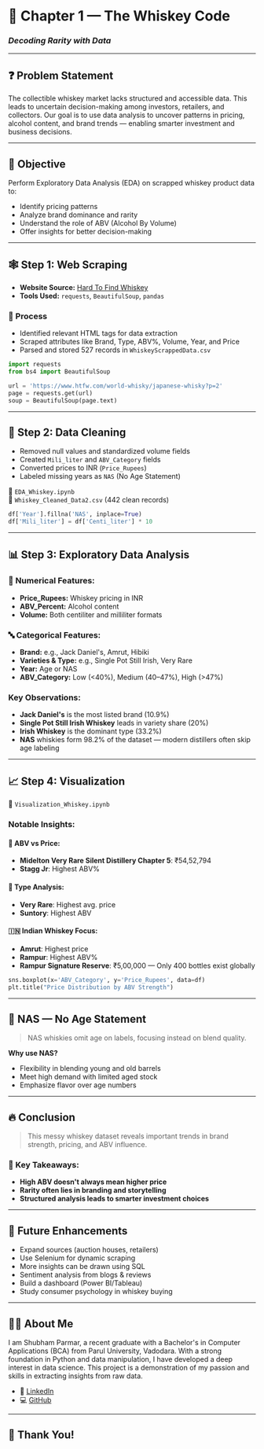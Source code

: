 
# 🥃 Chapter 1 — The Whiskey Code  
### *Decoding Rarity with Data*

---

## ❓ Problem Statement

The collectible whiskey market lacks structured and accessible data. This leads to uncertain decision-making among investors, retailers, and collectors. Our goal is to use data analysis to uncover patterns in pricing, alcohol content, and brand trends — enabling smarter investment and business decisions.

---

## 🎯 Objective

Perform Exploratory Data Analysis (EDA) on scrapped whiskey product data to:
- Identify pricing patterns
- Analyze brand dominance and rarity
- Understand the role of ABV (Alcohol By Volume)
- Offer insights for better decision-making

---

## 🕸️ Step 1: Web Scraping

- **Website Source:** [Hard To Find Whiskey](https://www.htfw.com/)
- **Tools Used:** `requests`, `BeautifulSoup`, `pandas`

### 🔧 Process
- Identified relevant HTML tags for data extraction
- Scraped attributes like Brand, Type, ABV%, Volume, Year, and Price
- Parsed and stored 527 records in `WhiskeyScrappedData.csv`

```python
import requests
from bs4 import BeautifulSoup

url = 'https://www.htfw.com/world-whisky/japanese-whisky?p=2'
page = requests.get(url)
soup = BeautifulSoup(page.text)
```

---

## 🧼 Step 2: Data Cleaning

- Removed null values and standardized volume fields
- Created `Mili_liter` and `ABV_Category` fields
- Converted prices to INR (`Price_Rupees`)
- Labeled missing years as `NAS` (No Age Statement)

📁 `EDA_Whiskey.ipynb`  
📄 `Whiskey_Cleaned_Data2.csv` (442 clean records)

```python
df['Year'].fillna('NAS', inplace=True)
df['Mili_liter'] = df['Centi_liter'] * 10
```

---

## 📊 Step 3: Exploratory Data Analysis

### 🔢 Numerical Features:
- **Price_Rupees:** Whiskey pricing in INR
- **ABV_Percent:** Alcohol content
- **Volume:** Both centiliter and milliliter formats

### 🔤 Categorical Features:
- **Brand:** e.g., Jack Daniel's, Amrut, Hibiki
- **Varieties & Type:** e.g., Single Pot Still Irish, Very Rare
- **Year:** Age or NAS
- **ABV_Category:** Low (<40%), Medium (40–47%), High (>47%)

### Key Observations:
- **Jack Daniel's** is the most listed brand (10.9%)
- **Single Pot Still Irish Whiskey** leads in variety share (20%)
- **Irish Whiskey** is the dominant type (33.2%)
- **NAS** whiskies form 98.2% of the dataset — modern distillers often skip age labeling

---

## 📈 Step 4: Visualization

📁 `Visualization_Whiskey.ipynb`

### Notable Insights:

#### 🧪 ABV vs Price:
- **Midelton Very Rare Silent Distillery Chapter 5**: ₹54,52,794
- **Stagg Jr**: Highest ABV%

#### 🧪 Type Analysis:
- **Very Rare**: Highest avg. price
- **Suntory**: Highest ABV

#### 🇮🇳 Indian Whiskey Focus:
- **Amrut**: Highest price
- **Rampur**: Highest ABV%
- **Rampur Signature Reserve**: ₹5,00,000 — Only 400 bottles exist globally

```python
sns.boxplot(x='ABV_Category', y='Price_Rupees', data=df)
plt.title("Price Distribution by ABV Strength")
```

---

## 🧠 NAS — No Age Statement

> NAS whiskies omit age on labels, focusing instead on blend quality.

**Why use NAS?**
- Flexibility in blending young and old barrels
- Meet high demand with limited aged stock
- Emphasize flavor over age numbers

---

## 🔥 Conclusion

> This messy whiskey dataset reveals important trends in brand strength, pricing, and ABV influence.  

### 📌 Key Takeaways:
- **High ABV doesn't always mean higher price**
- **Rarity often lies in branding and storytelling**
- **Structured analysis leads to smarter investment choices**

---

## 🚀 Future Enhancements

- Expand sources (auction houses, retailers)
- Use Selenium for dynamic scraping
- More insights can be drawn using SQL
- Sentiment analysis from blogs & reviews
- Build a dashboard (Power BI/Tableau)
- Study consumer psychology in whiskey buying

---


## 👨‍💻 About Me

I am Shubham Parmar, a recent graduate with a Bachelor's in Computer Applications (BCA) from Parul University, Vadodara. With a strong foundation in Python and data manipulation, I have developed a deep interest in data science. This project is a demonstration of my passion and skills in extracting insights from raw data.

- 🔗 [LinkedIn](https://www.linkedin.com/in/shubham-parmar-12164024a/)
- 💻 [GitHub](https://github.com/shubham132004)
  
---

## 🙏 Thank You!
